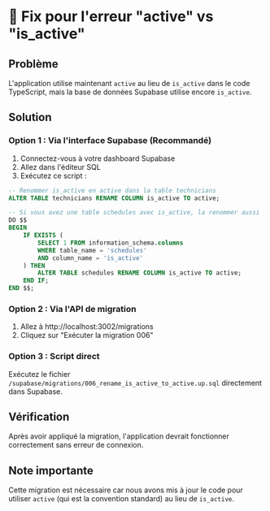# 🔧 Fix pour l'erreur "active" vs "is_active"

## Problème
L'application utilise maintenant `active` au lieu de `is_active` dans le code TypeScript, mais la base de données Supabase utilise encore `is_active`.

## Solution

### Option 1 : Via l'interface Supabase (Recommandé)

1. Connectez-vous à votre dashboard Supabase
2. Allez dans l'éditeur SQL
3. Exécutez ce script :

```sql
-- Renommer is_active en active dans la table technicians
ALTER TABLE technicians RENAME COLUMN is_active TO active;

-- Si vous avez une table schedules avec is_active, la renommer aussi
DO $$ 
BEGIN
    IF EXISTS (
        SELECT 1 FROM information_schema.columns 
        WHERE table_name = 'schedules' 
        AND column_name = 'is_active'
    ) THEN
        ALTER TABLE schedules RENAME COLUMN is_active TO active;
    END IF;
END $$;
```

### Option 2 : Via l'API de migration

1. Allez à http://localhost:3002/migrations
2. Cliquez sur "Exécuter la migration 006"

### Option 3 : Script direct

Exécutez le fichier `/supabase/migrations/006_rename_is_active_to_active.up.sql` directement dans Supabase.

## Vérification

Après avoir appliqué la migration, l'application devrait fonctionner correctement sans erreur de connexion.

## Note importante

Cette migration est nécessaire car nous avons mis à jour le code pour utiliser `active` (qui est la convention standard) au lieu de `is_active`.